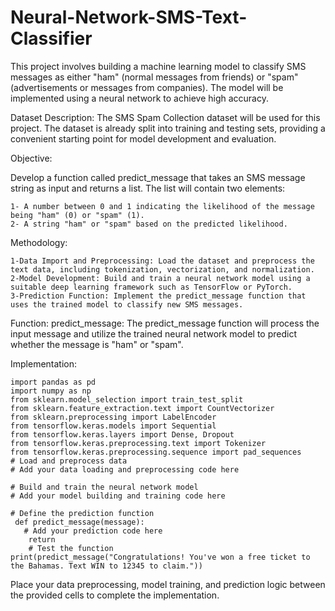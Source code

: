 # Neural-Network-SMS-Text-Classifier

This project involves building a machine learning model to classify SMS messages as either "ham" (normal messages from friends) or "spam" (advertisements or messages from companies). The model will be implemented using a neural network to achieve high accuracy.

Dataset Description:
The SMS Spam Collection dataset will be used for this project. The dataset is already split into training and testing sets, providing a convenient starting point for model development and evaluation.

Objective:

Develop a function called predict_message that takes an SMS message string as input and returns a list. The list will contain two elements:

    1- A number between 0 and 1 indicating the likelihood of the message being "ham" (0) or "spam" (1).
    2- A string "ham" or "spam" based on the predicted likelihood.

Methodology:

    1-Data Import and Preprocessing: Load the dataset and preprocess the text data, including tokenization, vectorization, and normalization.
    2-Model Development: Build and train a neural network model using a suitable deep learning framework such as TensorFlow or PyTorch.
    3-Prediction Function: Implement the predict_message function that uses the trained model to classify new SMS messages.

Function: predict_message:
The predict_message function will process the input message and utilize the trained neural network model to predict whether the message is "ham" or "spam".

Implementation:
   
    import pandas as pd
    import numpy as np
    from sklearn.model_selection import train_test_split
    from sklearn.feature_extraction.text import CountVectorizer
    from sklearn.preprocessing import LabelEncoder
    from tensorflow.keras.models import Sequential
    from tensorflow.keras.layers import Dense, Dropout
    from tensorflow.keras.preprocessing.text import Tokenizer
    from tensorflow.keras.preprocessing.sequence import pad_sequences
    # Load and preprocess data
    # Add your data loading and preprocessing code here

    # Build and train the neural network model
    # Add your model building and training code here

    # Define the prediction function
     def predict_message(message):
       # Add your prediction code here
        return
        # Test the function
    print(predict_message("Congratulations! You've won a free ticket to the Bahamas. Text WIN to 12345 to claim."))


Place your data preprocessing, model training, and prediction logic between the provided cells to complete the implementation.

